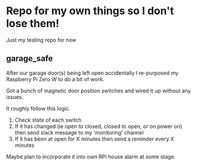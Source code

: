 # Repo for my own things so I don't lose them!

Just my testing repo for now

## garage_safe 
After our garage door(s) being left open accidentally I re-purposed my Raspberry Pi Zero W to do a bit of work.

Got a bunch of magnetic door position switches and wired it up without any issues.

It roughly follow this logic.

1. Check state of each switch
2. If it has changed (ie open to closed, closed to open, or on power on) then send slack message to my 'monitoring' channel
3. If it has been at open for X minutes then send a reminder every X minutes

Maybe plan to incorporate it into own RPi house alarm at some stage.
